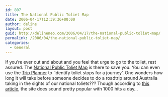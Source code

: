 ```yaml
---
id: 807
title: The National Public Toliet Map
date: 2006-04-17T12:39:36+00:00
author: deline
layout: post
guid: http://delineneo.com/2006/04/17/the-national-public-toliet-map/
permalink: /2006/04/the-national-public-toliet-map/
categories:
  - General
---
```

If you&#8217;re ever out and about and you feel that urge to go to the toliet, rest assured. The [National Public Toliet Map](http://www.toiletmap.gov.au/) is there to save you. You can even use the [Trip Planner](http://www.toiletmap.gov.au/plan.aspx) to &#8216;identify toliet stops for a journey&#8217;. One wonders how long it will take before someone decides to do a roadtrip around Australia taking in the sights of our national toliets??? Though according to [this article](http://www.news.com.au/story/0,10117,18831147-13762,00.html), the site does sound pretty popular with 1000 hits a day&#8230;